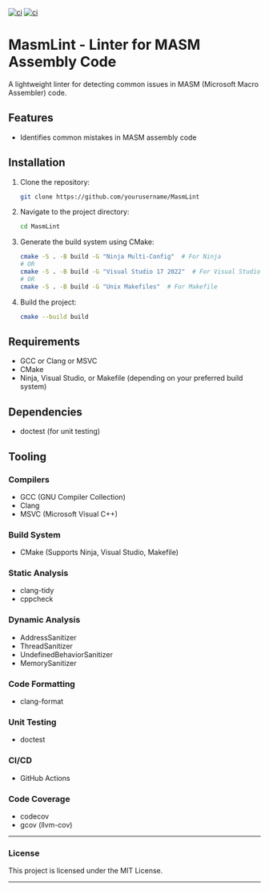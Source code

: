 [![ci](https://github.com/gregoryginzburg/MasmLint/actions/workflows/ci-windows.yml/badge.svg)](https://github.com/gregoryginzburg/MasmLint/actions/workflows/ci-windows.yml)
[![ci](https://github.com/gregoryginzburg/MasmLint/actions/workflows/ci-linux.yml/badge.svg)](https://github.com/gregoryginzburg/MasmLint/actions/workflows/ci-linux.yml)
<!-- [![Coverage Status](https://coveralls.io/repos/github/gregoryginzburg/MasmLint/badge.svg?branch=main)](https://coveralls.io/github/gregoryginzburg/MasmLint?branch=main) -->


# MasmLint - Linter for MASM Assembly Code

A lightweight linter for detecting common issues in MASM (Microsoft Macro Assembler) code.

## Features

- Identifies common mistakes in MASM assembly code

## Installation

1. Clone the repository:
    ```bash
    git clone https://github.com/yourusername/MasmLint
    ```
2. Navigate to the project directory:
    ```bash
    cd MasmLint
    ```
3. Generate the build system using CMake:
    ```bash
    cmake -S . -B build -G "Ninja Multi-Config"  # For Ninja
    # OR
    cmake -S . -B build -G "Visual Studio 17 2022"  # For Visual Studio
    # OR
    cmake -S . -B build -G "Unix Makefiles"  # For Makefile
    ```
4. Build the project:
    ```bash
    cmake --build build
    ```

## Requirements

- GCC or Clang or MSVC
- CMake
- Ninja, Visual Studio, or Makefile (depending on your preferred build system)

## Dependencies

- doctest (for unit testing)

## Tooling

### Compilers

- GCC (GNU Compiler Collection)
- Clang
- MSVC (Microsoft Visual C++)

### Build System

- CMake (Supports Ninja, Visual Studio, Makefile)

### Static Analysis

- clang-tidy
- cppcheck

### Dynamic Analysis

- AddressSanitizer
- ThreadSanitizer
- UndefinedBehaviorSanitizer
- MemorySanitizer

### Code Formatting

- clang-format

### Unit Testing

- doctest

### CI/CD

- GitHub Actions

### Code Coverage

- codecov
- gcov (llvm-cov)

---

### License

This project is licensed under the MIT License.

---
